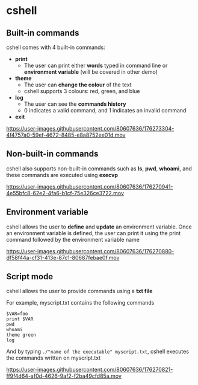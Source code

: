 # cshell

## Built-in commands
cshell comes with 4 built-in commands:
- **print**
  - The user can print either **words** typed in command line or **environment variable** (will be covered in other demo)
- **theme**
  - The user can **change the colour** of the text
  - cshell supports 3 colours: red, green, and blue
- **log**
  - The user can see the **commands history**
  - 0 indicates a valid command, and 1 indicates an invalid command
- **exit**

https://user-images.githubusercontent.com/80607636/176273304-4f4757a0-59ef-4672-8485-e8a8752ee01d.mov

## Non-built-in commands
cshell also supports non-built-in commands such as **ls**, **pwd**, **whoami**, and these commands are executed using **execvp**

https://user-images.githubusercontent.com/80607636/176270941-4e55bfc8-62e2-4fa6-b1cf-75e326ce3722.mov

## Environment variable
cshell allows the user to **define** and **update** an environment variable. Once an environment variable is defined, the user can print it using the print command followed by the environment variable name

https://user-images.githubusercontent.com/80607636/176270880-df58f44a-cf31-413e-87c1-80687febae0f.mov

## Script mode
cshell allows the user to provide commands using a **txt file**

For example, myscript.txt contains the following commands
```
$VAR=foo
print $VAR
pwd
whoami
theme green
log
```
And by typing `./"name of the executable" myscript.txt`, cshell executes the commands written on myscript.txt

https://user-images.githubusercontent.com/80607636/176270821-ff9f4d64-af0d-4626-9af2-f2ba49cfd85a.mov
